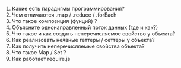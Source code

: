 1.  Какие есть парадигмы программирования?
1.  Чем отличаются .map / .reduce / .forEach
1.  Что такое композиция (фунций) ?
1.  Объясните однонаправленный поток данных (где и как?)
1.  Что такое и как создать неперечисляемое свойство у объекта?
1.  Как реализовать неявные геттеры / сеттеры у объекта?
1.  Как получить неперечисляемые свойства объекта?
1.  Что такое Map / Set ?
1.  Как работает require.js
